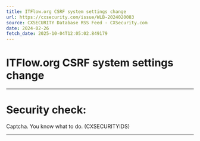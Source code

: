 ```yaml
---
title: ITFlow.org CSRF system settings change
url: https://cxsecurity.com/issue/WLB-2024020083
source: CXSECURITY Database RSS Feed - CXSecurity.com
date: 2024-02-26
fetch_date: 2025-10-04T12:05:02.849179
---
```


# ITFlow.org CSRF system settings change

---

# Security check:

Captcha. You know what to do. (CXSECURITYIDS)

---